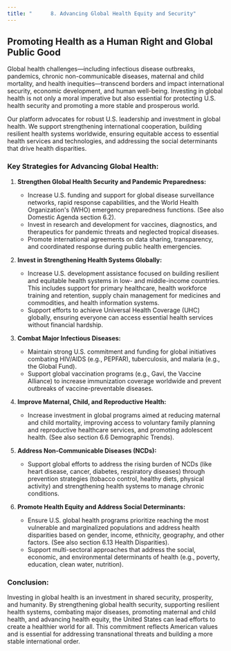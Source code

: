 ```yaml
---
title: "      8. Advancing Global Health Equity and Security"
---
```


## Promoting Health as a Human Right and Global Public Good

Global health challenges—including infectious disease outbreaks, pandemics, chronic non-communicable diseases, maternal and child mortality, and health inequities—transcend borders and impact international security, economic development, and human well-being. Investing in global health is not only a moral imperative but also essential for protecting U.S. health security and promoting a more stable and prosperous world.

Our platform advocates for robust U.S. leadership and investment in global health. We support strengthening international cooperation, building resilient health systems worldwide, ensuring equitable access to essential health services and technologies, and addressing the social determinants that drive health disparities.

### Key Strategies for Advancing Global Health:

1.  **Strengthen Global Health Security and Pandemic Preparedness:**
    *   Increase U.S. funding and support for global disease surveillance networks, rapid response capabilities, and the World Health Organization's (WHO) emergency preparedness functions. (See also Domestic Agenda section 6.2).
    *   Invest in research and development for vaccines, diagnostics, and therapeutics for pandemic threats and neglected tropical diseases.
    *   Promote international agreements on data sharing, transparency, and coordinated response during public health emergencies.

2.  **Invest in Strengthening Health Systems Globally:**
    *   Increase U.S. development assistance focused on building resilient and equitable health systems in low- and middle-income countries. This includes support for primary healthcare, health workforce training and retention, supply chain management for medicines and commodities, and health information systems.
    *   Support efforts to achieve Universal Health Coverage (UHC) globally, ensuring everyone can access essential health services without financial hardship.

3.  **Combat Major Infectious Diseases:**
    *   Maintain strong U.S. commitment and funding for global initiatives combating HIV/AIDS (e.g., PEPFAR), tuberculosis, and malaria (e.g., the Global Fund).
    *   Support global vaccination programs (e.g., Gavi, the Vaccine Alliance) to increase immunization coverage worldwide and prevent outbreaks of vaccine-preventable diseases.

4.  **Improve Maternal, Child, and Reproductive Health:**
    *   Increase investment in global programs aimed at reducing maternal and child mortality, improving access to voluntary family planning and reproductive healthcare services, and promoting adolescent health. (See also section 6.6 Demographic Trends).

5.  **Address Non-Communicable Diseases (NCDs):**
    *   Support global efforts to address the rising burden of NCDs (like heart disease, cancer, diabetes, respiratory diseases) through prevention strategies (tobacco control, healthy diets, physical activity) and strengthening health systems to manage chronic conditions.

6.  **Promote Health Equity and Address Social Determinants:**
    *   Ensure U.S. global health programs prioritize reaching the most vulnerable and marginalized populations and address health disparities based on gender, income, ethnicity, geography, and other factors. (See also section 6.13 Health Disparities).
    *   Support multi-sectoral approaches that address the social, economic, and environmental determinants of health (e.g., poverty, education, clean water, nutrition).

### Conclusion:

Investing in global health is an investment in shared security, prosperity, and humanity. By strengthening global health security, supporting resilient health systems, combating major diseases, promoting maternal and child health, and advancing health equity, the United States can lead efforts to create a healthier world for all. This commitment reflects American values and is essential for addressing transnational threats and building a more stable international order.

